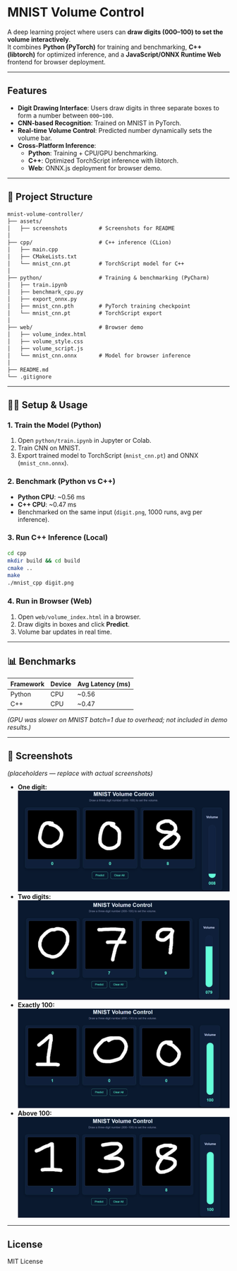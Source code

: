 # MNIST Volume Control

A deep learning project where users can **draw digits (000–100) to set the volume interactively**.  
It combines **Python (PyTorch)** for training and benchmarking, **C++ (libtorch)** for optimized inference, and a **JavaScript/ONNX Runtime Web** frontend for browser deployment.

---

##  Features
- **Digit Drawing Interface**: Users draw digits in three separate boxes to form a number between `000`–`100`.
- **CNN-based Recognition**: Trained on MNIST in PyTorch.
- **Real-time Volume Control**: Predicted number dynamically sets the volume bar.
- **Cross-Platform Inference**:
  - **Python**: Training + CPU/GPU benchmarking.
  - **C++**: Optimized TorchScript inference with libtorch.
  - **Web**: ONNX.js deployment for browser demo.

---

## 📂 Project Structure
```
mnist-volume-controller/
├── assets/
│   ├── screenshots          # Screenshots for README
│
├── cpp/                     # C++ inference (CLion)
│   ├── main.cpp
│   ├── CMakeLists.txt
│   └── mnist_cnn.pt         # TorchScript model for C++
│
├── python/                  # Training & benchmarking (PyCharm)
│   ├── train.ipynb
│   ├── benchmark_cpu.py
│   ├── export_onnx.py
│   ├── mnist_cnn.pth        # PyTorch training checkpoint
│   └── mnist_cnn.pt         # TorchScript export
│
├── web/                     # Browser demo
│   ├── volume_index.html
│   ├── volume_style.css
│   ├── volume_script.js
│   └── mnist_cnn.onnx       # Model for browser inference
│
├── README.md
└── .gitignore
```

---

## 🧑‍💻 Setup & Usage

### 1. Train the Model (Python)
1. Open `python/train.ipynb` in Jupyter or Colab.
2. Train CNN on MNIST.
3. Export trained model to TorchScript (`mnist_cnn.pt`) and ONNX (`mnist_cnn.onnx`).

### 2. Benchmark (Python vs C++)
- **Python CPU**: ~0.56 ms  
- **C++ CPU**: ~0.47 ms  
- Benchmarked on the same input (`digit.png`, 1000 runs, avg per inference).

### 3. Run C++ Inference (Local)
```bash
cd cpp
mkdir build && cd build
cmake ..
make
./mnist_cpp digit.png
```

### 4. Run in Browser (Web)
1. Open `web/volume_index.html` in a browser.
2. Draw digits in boxes and click **Predict**.
3. Volume bar updates in real time.

---

## 📊 Benchmarks
| Framework | Device | Avg Latency (ms) |
|-----------|--------|------------------|
| Python    | CPU    | ~0.56            |
| C++       | CPU    | ~0.47            |

*(GPU was slower on MNIST batch=1 due to overhead; not included in demo results.)*


---

## 📸 Screenshots
*(placeholders — replace with actual screenshots)*

- **One digit:** ![digit 1](assets/screenshots/one_digit.png)
- **Two digits:** ![digit 23](assets/screenshots/two_digits.png)
- **Exactly 100:** ![digit 100](assets/screenshots/100.png)
- **Above 100:** ![digit >100](assets/screenshots/above_100.png)

---

## License
MIT License
